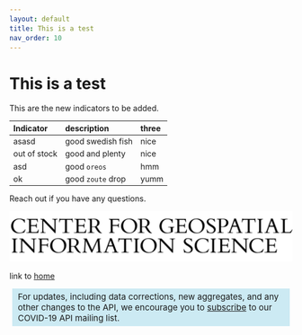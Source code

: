 ```yaml
---
layout: default
title: This is a test
nav_order: 10
---
```


# This is a test
This are the new indicators to be added. 

| Indicator        | description         | three |
|:-------------|:------------------|:------|
| asasd           | good swedish fish | nice  |
| out of stock | good and plenty   | nice  |
| asd           | good `oreos`      | hmm   |
| ok           | good `zoute` drop | yumm  |

Reach out if you have any questions. 

![Image of CGIS](/assets/images/cgis-logo.png)

link to [home](www.google.com)

<div style="background-color: #cae9f3f3; padding: 5px 10px; font-size:15px; margin-left: 5px; margin-right: 5px;">
For updates, including data corrections, new aggregates, and any other changes to the API, we encourage you to <a href="https://listserv.umd.edu/cgi-bin/wa?SUBED1=COVID19-API&A=1" target='_blank'>subscribe</a> to our COVID-19 API mailing list.
</div>